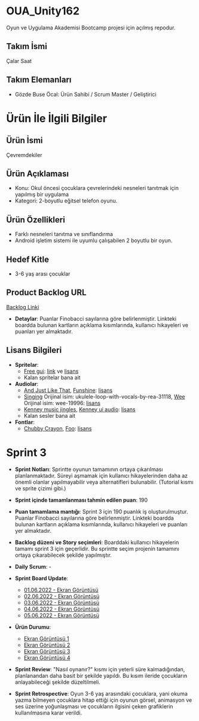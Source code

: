 # OUA_Unity162
Oyun ve Uygulama Akademisi Bootcamp projesi için açılmış repodur.

## **Takım İsmi**
Çalar Saat

## Takım Elemanları
- Gözde Buse Öcal: Ürün Sahibi / Scrum Master / Geliştirici

# Ürün İle İlgili Bilgiler

## Ürün İsmi
Çevremdekiler

## Ürün Açıklaması
- Konu: Okul öncesi çocuklara çevrelerindeki nesneleri tanıtmak için yapılmış bir uygulama
- Kategori: 2-boyutlu eğitsel telefon oyunu.

## Ürün Özellikleri
- Farklı nesneleri tanıtma ve sınıflandırma
- Android işletim sistemi ile uyumlu çalışabilen 2 boyutlu bir oyun.

## Hedef Kitle
- 3-6 yaş arası çocuklar

## Product Backlog URL
[Backlog Linki](https://miro.com/app/board/uXjVOwStjDI=/)

- **Detaylar**: Puanlar Finobacci sayılarına göre belirlenmiştir. Linkteki boardda bulunan kartların açıklama kısımlarında, kullanıcı hikayeleri ve puanları yer almaktadır.

## Lisans Bilgileri
- **Spritelar**:
  - [Free gui](https://github.com/gozde-buse/OUA_Unity162/tree/main/Assets/Sprites/UI/freegui): [link](https://www.gameart2d.com/free-game-gui.html) ve [lisans](https://www.gameart2d.com/license.html)
  - Kalan spritelar bana ait
- **Audiolar**:
  - [And Just Like That](https://github.com/gozde-buse/OUA_Unity162/blob/main/Assets/Audios/And%20Just%20Like%20That.mp3), [Funshine](https://github.com/gozde-buse/OUA_Unity162/blob/main/Assets/Audios/Funshine.mp3): [lisans](https://freepd.com/)
  - [Singing](https://github.com/gozde-buse/OUA_Unity162/blob/main/Assets/Audios/Singing.mp3) Orijinal isim: ukulele-loop-with-vocals-by-rea-31118, [Wee](https://github.com/gozde-buse/OUA_Unity162/blob/main/Assets/Audios/Wee.mp3) Orijinal isim: wee-19996: [lisans](https://pixabay.com/service/license/)
  - [Kenney music jingles](https://github.com/gozde-buse/OUA_Unity162/tree/main/Assets/Audios/kenney_musicjingles), [Kenney ui audio](https://github.com/gozde-buse/OUA_Unity162/tree/main/Assets/Audios/kenney_uiaudio): [lisans](https://github.com/gozde-buse/OUA_Unity162/blob/main/Assets/Audios/kenney_uiaudio/License.txt)
  - Kalan sesler bana ait
- **Fontlar**:
  - [Chubby Crayon](https://github.com/gozde-buse/OUA_Unity162/blob/main/Assets/Fonts/chubby-crayon/ChubbyCrayon-Regular.ttf), [Foo](https://github.com/gozde-buse/OUA_Unity162/blob/main/Assets/Fonts/foo/foo.otf): [lisans](https://www.1001fonts.com/licenses/ffc.html)

# Sprint 3

- **Sprint Notları**: Sprintte oyunun tamamının ortaya çıkarılması planlanmaktadır. Süreyi aşmamak için kullanıcı hikayelerinden daha az önemli olanlar yapılmayabilir veya alternatifleri bulunabilir. (Tutorial kısmı ve sprite çizimi gibi.)

- **Sprint içinde tamamlanması tahmin edilen puan**: 190

- **Puan tamamlama mantığı**: Sprint 3 için 190 puanlık iş oluşturulmuştur. Puanlar Finobacci sayılarına göre belirlenmiştir. Linkteki boardda bulunan kartların açıklama kısımlarında, kullanıcı hikayeleri ve puanları yer almaktadır.

- **Backlog düzeni ve Story seçimleri**: Boarddaki kullanıcı hikayelerin tamamı sprint 3 için geçerlidir. Bu sprintte seçim projenin tamamını ortaya çıkarabilecek şekilde yapılmıştır.

- **Daily Scrum**: -

- **Sprint Board Update**:
  - [01.06.2022 - Ekran Görüntüsü](https://github.com/gozde-buse/OUA_Unity162/blob/main/Sprint3/Sprint%20Board/Sprint%20Board%2001.06.2022.png)
  - [02.06.2022 - Ekran Görüntüsü](https://github.com/gozde-buse/OUA_Unity162/blob/main/Sprint3/Sprint%20Board/Sprint%20Board%2002.06.2022.png)
  - [03.06.2022 - Ekran Görüntüsü](https://github.com/gozde-buse/OUA_Unity162/blob/main/Sprint3/Sprint%20Board/Sprint%20Board%2003.06.2022.png)
  - [04.06.2022 - Ekran Görüntüsü](https://github.com/gozde-buse/OUA_Unity162/blob/main/Sprint3/Sprint%20Board/Sprint%20Board%2004.06.2022.png)
  - [05.06.2022 - Ekran Görüntüsü](https://github.com/gozde-buse/OUA_Unity162/blob/main/Sprint3/Sprint%20Board/Sprint%20Board%2005.06.2022.png)

- **Ürün Durumu**:
  - [Ekran Görüntüsü 1](https://github.com/gozde-buse/OUA_Unity162/blob/main/Sprint3/%C3%9Cr%C3%BCn%20G%C3%B6r%C3%BCnt%C3%BCleri/Ekran%20G%C3%B6r%C3%BCnt%C3%BCs%C3%BC%201.png)
  - [Ekran Görüntüsü 2](https://github.com/gozde-buse/OUA_Unity162/blob/main/Sprint3/%C3%9Cr%C3%BCn%20G%C3%B6r%C3%BCnt%C3%BCleri/Ekran%20G%C3%B6r%C3%BCnt%C3%BCs%C3%BC%202.png)
  - [Ekran Görüntüsü 3](https://github.com/gozde-buse/OUA_Unity162/blob/main/Sprint3/%C3%9Cr%C3%BCn%20G%C3%B6r%C3%BCnt%C3%BCleri/Ekran%20G%C3%B6r%C3%BCnt%C3%BCs%C3%BC%203.png)
  - [Ekran Görüntüsü 4](https://github.com/gozde-buse/OUA_Unity162/blob/main/Sprint3/%C3%9Cr%C3%BCn%20G%C3%B6r%C3%BCnt%C3%BCleri/Ekran%20G%C3%B6r%C3%BCnt%C3%BCs%C3%BC%204.png)

- **Sprint Review**: "Nasıl oynanır?" kısmı için yeterli süre kalmadığından, planlanandan daha basit bir şekilde yapıldı. Bu kısım ileride çocukların anlayabileceği şekilde düzeltilmeli.

- **Sprint Retrospective**: Oyun 3-6 yaş arasındaki çocuklara, yani okuma yazma bilmeyen çocuklara hitap ettiği için oyunun görsel, animasyon ve ses üzerine yoğunlaşması ve çocukların ilgisini çeken grafiklerin kullanılmasına karar verildi.
